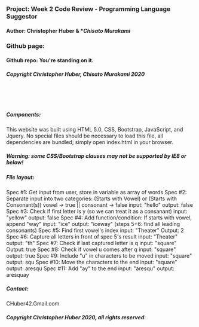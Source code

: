 ### Project: **Week 2 Code Review - Programming Language Suggestor**
#### Author: **Christopher Huber** & **Chisato Murakami*

### Github page: 
#### Github repo: You're standing on it.
##### Copyright Christopher Huber, Chisato Murakami 2020

&nbsp;
     
&nbsp;
     
         
##### Components: 
This website was built using HTML 5.0, CSS, Bootstrap, JavaScript, and Jquery. 
No special files should be necessary to load this file, all
dependencies are bundled; simply open index.html in your browser.
##### **Warning: some CSS/Bootstrap clauses may not be supported by IE8 or below!**

##### File layout:

Spec #1: Get input from user, store in variable as array of words
Spec #2: Separate input into two categories: (Starts with Vowel) or (Starts with Consonant(s))
         vowel -> true || consonant -> false
         input: "hello" output: false
Spec #3: Check if first letter is y (so we can treat it as a consanant)
         input: "yellow" output: false
Spec #4: Add function/condition: If starts with vowel, append "way"
         input: "ice" output: "iceway"
(steps 5+6: find all leading consonants)
Spec #5: Find first vowel's index
         input: "Theater" Output: 2
Spec #6: Capture all letters in front of spec 5's result
         input: "Theater" output: "th"
Spec #7: Check if last captured letter is q
         input: "square" Output: true
Spec #8: Check if vowel u comes after q
         input: "square" output: true
Spec #9: Include "u" in characters to be moved
         input: "square" output: squ
Spec #10: Move the characters to the end
         input: "square" output: aresqu
Spec #11: Add "ay" to the end
         input: "aresqu" output: aresquay

         





##### _Contact_:

CHuber42.Gmail.com

##### _Copyright Christopher Huber 2020, all rights reserved._